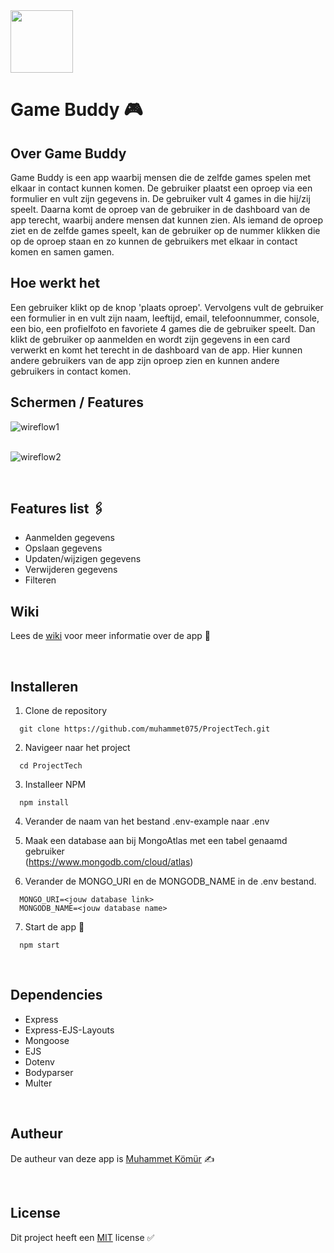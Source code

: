 <img src="https://user-images.githubusercontent.com/34505894/117519819-99384b00-afa5-11eb-975a-19932dbe1c1b.png" height="100" />


# Game Buddy 🎮

## Over Game Buddy
Game Buddy is een app waarbij mensen die de zelfde games spelen met elkaar in contact kunnen komen. De gebruiker plaatst een oproep via een formulier en vult zijn gegevens in. De gebruiker vult 4 games in die hij/zij speelt. Daarna komt de oproep van de gebruiker in de dashboard van de app terecht, waarbij andere mensen dat kunnen zien. Als iemand de oproep ziet en de zelfde games speelt, kan de gebruiker op de nummer klikken die op de oproep staan en zo kunnen de gebruikers met elkaar in contact komen en samen gamen.<br/>

## Hoe werkt het
Een gebruiker klikt op de knop 'plaats oproep'. Vervolgens vult de gebruiker een formulier in en vult zijn naam, leeftijd, email, telefoonnummer, console, een bio, een profielfoto en favoriete 4 games die de gebruiker speelt. Dan klikt de gebruiker op aanmelden en wordt zijn gegevens in een card verwerkt en komt het terecht in de dashboard van de app. Hier kunnen andere gebruikers van de app zijn oproep zien en kunnen andere gebruikers in contact komen.<br/>


## Schermen / Features
![wireflow1](https://user-images.githubusercontent.com/34505894/118870886-4f296080-b8e7-11eb-99d8-e62fed8670c7.png) <br/><br/>

![wireflow2](https://user-images.githubusercontent.com/34505894/118870903-518bba80-b8e7-11eb-8d71-b73fe1b03000.png)<br/>

<br/>

## Features list 🖇
* Aanmelden gegevens 
* Opslaan gegevens
* Updaten/wijzigen gegevens
* Verwijderen gegevens
* Filteren<br/>

## Wiki
Lees de <a href="https://github.com/muhammet075/ProjectTech/wiki">wiki</a> voor meer informatie over de app 📖

<br/>

## Installeren
1. Clone de repository<br/>
```
  git clone https://github.com/muhammet075/ProjectTech.git
```

2. Navigeer naar het project<br/>
```
  cd ProjectTech
```

3. Installeer NPM<br/>
```
  npm install
```

4. Verander de naam van het bestand .env-example naar .env<br/>

5. Maak een database aan bij MongoAtlas met een tabel genaamd gebruiker<br/>
(https://www.mongodb.com/cloud/atlas)

6. Verander de MONGO_URI en de MONGODB_NAME in de .env bestand.<br/>
```
  MONGO_URI=<jouw database link>
  MONGODB_NAME=<jouw database name>
```

7. Start de app 🚀<br/>
```
  npm start
```
<br/>

## Dependencies
* Express
* Express-EJS-Layouts
* Mongoose
* EJS
* Dotenv
* Bodyparser
* Multer
<br/>

## Autheur
De autheur van deze app is <a href="https://github.com/muhammet075">Muhammet Kömür</a> ✍️

<br/>

## License
Dit project heeft een <a href="https://github.com/muhammet075/ProjectTech/blob/master/LICENSE">MIT</a> license ✅


